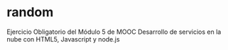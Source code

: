 # random
Ejercicio Obligatorio del Módulo 5 de MOOC Desarrollo de servicios en la nube con HTML5, Javascript y node.js
